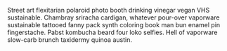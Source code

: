 Street art flexitarian polaroid photo booth drinking vinegar vegan VHS sustainable. Chambray sriracha cardigan, whatever pour-over vaporware sustainable tattooed fanny pack synth coloring book man bun enamel pin fingerstache. Pabst kombucha beard four loko selfies. Hell of vaporware slow-carb brunch taxidermy quinoa austin.